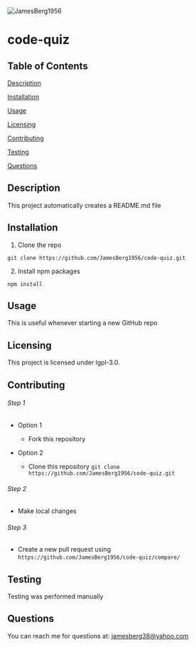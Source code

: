 ![JamesBerg1956](https://avatars0.githubusercontent.com/u/59320072?v=4)
# code-quiz

## Table of Contents

[Description](./README.md#Description)

[Installation](./README.md#Installation)

[Usage](./README.md#Usage)

[Licensing](./README.md#Licensing)

[Contributing](./README.md#Contributing)

[Testing](./README.md#Testing)

[Questions](./README.md#Questions)
## Description
                        
This project automatically creates a README.md file
## Installation
                        
1. Clone the repo
                        
`git clone https://github.com/JamesBerg1956/code-quiz.git`
                        
2. Install npm packages
                        
`npm install`
## Usage
                        
This is useful whenever starting a new GitHub repo
## Licensing
                        
This project is licensed under lgpl-3.0.
## Contributing
                        
###### Step 1
                        
* Option 1
                        
  - Fork this repository
                        
* Option 2
                        
  - Clone this repository `git clone https://github.com/JamesBerg1956/code-quiz.git`
                        
###### Step 2
                        
* Make local changes
                        
###### Step 3
                        
* Create a new pull request using `https://github.com/JamesBerg1956/code-quiz/compare/`
## Testing
                        
Testing was performed manually
## Questions
                        
You can reach me for questions at: jamesberg38@yahoo.com